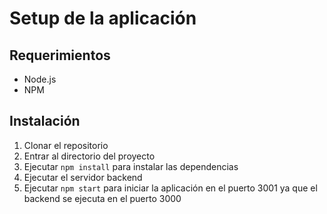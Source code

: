 # Setup de la aplicación

## Requerimientos

- Node.js
- NPM

## Instalación

1. Clonar el repositorio
2. Entrar al directorio del proyecto
3. Ejecutar `npm install` para instalar las dependencias
4. Ejecutar el servidor backend
5. Ejecutar `npm start` para iniciar la aplicación en el puerto 3001 ya que el backend se ejecuta en el puerto 3000